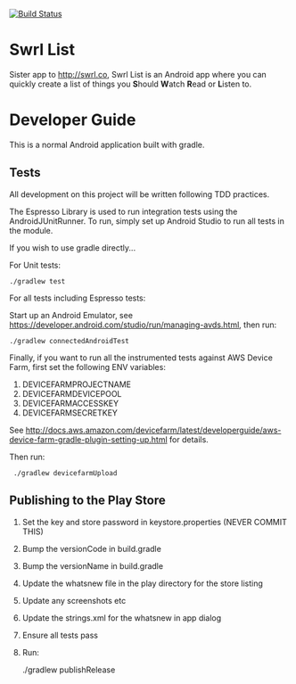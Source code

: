 [![Build Status](https://travis-ci.org/mrkyle7/SwrlList.svg?branch=master)](https://travis-ci.org/mrkyle7/SwrlList)

# Swrl List

Sister app to http://swrl.co, Swrl List is an Android app where you can quickly create a list of things you **S**hould **W**atch **R**ead or **L**isten to.

# Developer Guide

This is a normal Android application built with gradle.

## Tests

All development on this project will be written following TDD practices.

The Espresso Library is used to run integration tests using the AndroidJUnitRunner. To run, simply set up Android Studio to run all tests in the module.

If you wish to use gradle directly...

For Unit tests:

    ./gradlew test
    
For all tests including Espresso tests:

Start up an Android Emulator, see https://developer.android.com/studio/run/managing-avds.html, then run:

    ./gradlew connectedAndroidTest
    
Finally, if you want to run all the instrumented tests against AWS Device Farm, first set the following ENV variables:
 1. DEVICEFARMPROJECTNAME
 2. DEVICEFARMDEVICEPOOL
 3. DEVICEFARMACCESSKEY
 4. DEVICEFARMSECRETKEY
 
See http://docs.aws.amazon.com/devicefarm/latest/developerguide/aws-device-farm-gradle-plugin-setting-up.html for details.
 
Then run:
 
     ./gradlew devicefarmUpload

## Publishing to the Play Store

 1. Set the key and store password in keystore.properties (NEVER COMMIT THIS)
 2. Bump the versionCode in build.gradle
 3. Bump the versionName in build.gradle
 4. Update the whatsnew file in the play directory for the store listing
 5. Update any screenshots etc
 6. Update the strings.xml for the whatsnew in app dialog
 7. Ensure all tests pass
 8. Run:

     ./gradlew publishRelease
